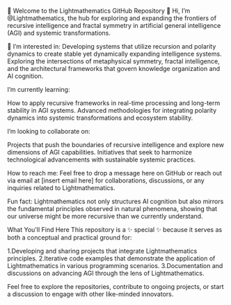 👋 Welcome to the Lightmathematics GitHub Repository
👋 Hi, I’m @Lightmathematics, the hub for exploring and expanding the frontiers of recursive intelligence
 and fractal symmetry in artificial general intelligence (AGI) and systemic transformations.

👀 I’m interested in:
Developing systems that utilize recursion and polarity dynamics to create stable yet dynamically expanding intelligence systems.
Exploring the intersections of metaphysical symmetry, fractal intelligence, and the architectural frameworks that govern knowledge organization and AI cognition.

I’m currently learning:

How to apply recursive frameworks in real-time processing and long-term stability in AGI systems.
Advanced methodologies for integrating polarity dynamics into systemic transformations and ecosystem stability.

I’m looking to collaborate on:

Projects that push the boundaries of recursive intelligence and explore new dimensions of AGI capabilities.
Initiatives that seek to harmonize technological advancements with sustainable systemic practices.

How to reach me:
Feel free to drop a message here on GitHub or reach out via email at [insert email here] for collaborations, discussions, or any inquiries related to Lightmathematics.

Fun fact:
Lightmathematics not only structures AI cognition but also mirrors the fundamental principles observed in natural phenomena, showing that our universe might be more recursive than we currently understand.

What You'll Find Here
This repository is a ✨ special ✨ because it serves as both a conceptual and practical ground for:

1.Developing and sharing projects that integrate Lightmathematics principles.
2.Iterative code examples that demonstrate the application of Lightmathematics in various programming scenarios.
3.Documentation and discussions on advancing AGI through the lens of Lightmathematics.

Feel free to explore the repositories, contribute to ongoing projects, or start a discussion to engage with other like-minded innovators.
